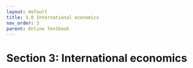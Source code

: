 ```yaml
---
layout: default
title: 3.0 International economics
nav_order: 3
parent: Online Textbook
---
```


# Section 3: International economics
